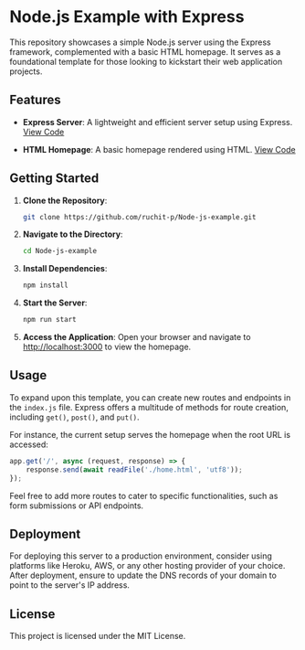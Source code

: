 
# Node.js Example with Express

This repository showcases a simple Node.js server using the Express framework, complemented with a basic HTML homepage. It serves as a foundational template for those looking to kickstart their web application projects.

## Features

- **Express Server**: A lightweight and efficient server setup using Express. [View Code](https://github.com/ruchit-p/Node-js-example/blob/main/index.js)
  
- **HTML Homepage**: A basic homepage rendered using HTML. [View Code](https://github.com/ruchit-p/Node-js-example/blob/main/home.html)

## Getting Started

1. **Clone the Repository**:
   ```bash
   git clone https://github.com/ruchit-p/Node-js-example.git
   ```

2. **Navigate to the Directory**:
   ```bash
   cd Node-js-example
   ```

3. **Install Dependencies**:
   ```bash
   npm install
   ```

4. **Start the Server**:
   ```bash
   npm run start
   ```

5. **Access the Application**: Open your browser and navigate to [http://localhost:3000](http://localhost:3000) to view the homepage.

## Usage

To expand upon this template, you can create new routes and endpoints in the `index.js` file. Express offers a multitude of methods for route creation, including `get()`, `post()`, and `put()`.

For instance, the current setup serves the homepage when the root URL is accessed:

```javascript
app.get('/', async (request, response) => {
    response.send(await readFile('./home.html', 'utf8'));
});
```

Feel free to add more routes to cater to specific functionalities, such as form submissions or API endpoints.

## Deployment

For deploying this server to a production environment, consider using platforms like Heroku, AWS, or any other hosting provider of your choice. After deployment, ensure to update the DNS records of your domain to point to the server's IP address.

## License

This project is licensed under the MIT License.
